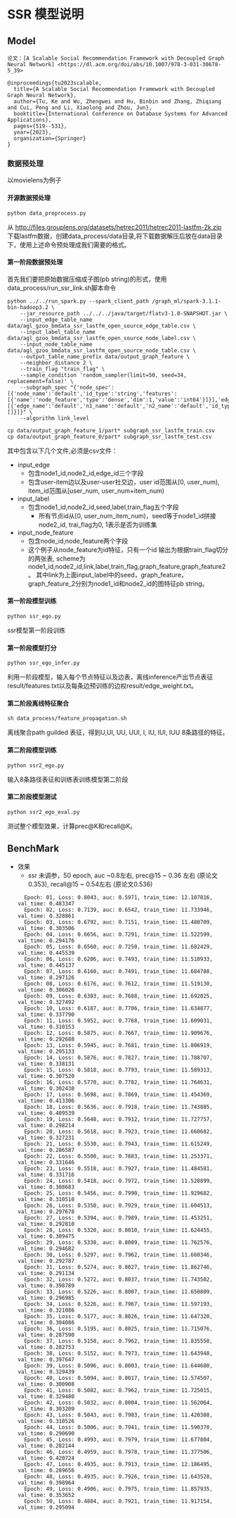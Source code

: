# SSR 模型说明
## Model
    论文：[A Scalable Social Recommendation Framework with Decoupled Graph Neural Network] <https://dl.acm.org/doi/abs/10.1007/978-3-031-30678-5_39>

```
@inproceedings{tu2023scalable,
  title={A Scalable Social Recommendation Framework with Decoupled Graph Neural Network},
  author={Tu, Ke and Wu, Zhengwei and Hu, Binbin and Zhang, Zhiqiang and Cui, Peng and Li, Xiaolong and Zhou, Jun},
  booktitle={International Conference on Database Systems for Advanced Applications},
  pages={519--531},
  year={2023},
  organization={Springer}
}
```

### 数据预处理
以movielens为例子
#### 开源数据预处理
```
python data_preprocess.py
```
从 http://files.grouplens.org/datasets/hetrec2011/hetrec2011-lastfm-2k.zip 下载lastfm数据，创建data_process/data目录,将下载数据解压后放在data目录下，使用上述命令预处理成我们需要的格式。

#### 第一阶段数据预处理
首先我们要把原始数据压缩成子图(pb string)的形式，使用data_process/run_ssr_link.sh脚本命令
```
python ../../run_spark.py --spark_client_path /graph_ml/spark-3.1.1-bin-hadoop3.2 \
    --jar_resource_path ../../../java/target/flatv3-1.0-SNAPSHOT.jar \
    --input_edge_table_name data/agl_gzoo_bmdata_ssr_lastfm_open_source_edge_table.csv \
    --input_label_table_name data/agl_gzoo_bmdata_ssr_lastfm_open_source_node_label.csv \
    --input_node_table_name data/agl_gzoo_bmdata_ssr_lastfm_open_source_node_table.csv \
    --output_table_name_prefix data/output_graph_feature \
    --neighbor_distance 2 \
    --train_flag "train_flag" \
	--sample_condition 'random_sampler(limit=50, seed=34, replacement=false)' \
    --subgraph_spec "{'node_spec':[{'node_name':'default','id_type':'string','features':[{'name':'node_feature','type':'dense','dim':1,'value':'int64'}]}],'edge_spec':[{'edge_name':'default','n1_name':'default','n2_name':'default','id_type':'string','features':[]}]}" \
    --algorithm link_level

cp data/output_graph_feature_1/part* subgraph_ssr_lastfm_train.csv
cp data/output_graph_feature_0/part* subgraph_ssr_lastfm_test.csv
```
其中包含以下几个文件,必须是csv文件：
- input_edge
    - 包含node1_id,node2_id,edge_id三个字段
    - 包含user-item边以及user-user社交边，user id范围从[0, user_num), item_id范围从[user_num, user_num+item_num)
- input_label
    - 包含node1_id,node2_id,seed,label,train_flag五个字段
        - 所有节点id从[0, user_num_item_num)，seed等于node1_id拼接node2_id, trai_flag为0, 1表示是否为训练集
- input_node_feature
    - 包含node_id,node_feature两个字段
    - 这个例子从node_feature为id特征，只有一个id
输出为根据train_flag切分的两张表, scheme为node1_id,node2_id,link,label,train_flag,graph_feature,graph_feature2。
其中link为上面input_label中的seed，graph_feature，graph_feature_2分别为node1_id和node2_id的图特征pb string。

#### 第一阶段模型训练
```
python ssr_ego.py
```
ssr模型第一阶段训练

#### 第一阶段模型打分
```
python ssr_ego_infer.py
```
利用一阶段模型，输入每个节点特征以及边表，离线inference产出节点表征result/features.txt以及每条边预训练的边权result/edge_weight.txt。

#### 第二阶段离线特征聚合
```
sh data_process/feature_propagation.sh
```
离线聚合path guilded 表征，得到U,UI, UU, UUI, I, IU, IUI, IUU 8条路径的特征。

#### 第二阶段模型训练
```
python ssr2_ego.py
```
输入8条路径表征和训练表训练模型第二阶段

#### 第二阶段模型测试
```
python ssr2_ego_eval.py
```
测试整个模型效果，计算prec@K和recall@K。

## BenchMark
* 效果
  * ssr 未调参，50 epoch, auc ~0.8左右, prec@15 ~ 0.36 左右 (原论文 0.353), recall@15 ~ 0.54左右 (原论文0.536)
  ```
    Epoch: 01, Loss: 0.8043, auc: 0.5971, train_time: 12.107816, val_time: 0.483347
    Epoch: 02, Loss: 0.7139, auc: 0.6542, train_time: 11.733946, val_time: 0.328861
    Epoch: 03, Loss: 0.6792, auc: 0.7151, train_time: 11.480709, val_time: 0.303506
    Epoch: 04, Loss: 0.6656, auc: 0.7291, train_time: 11.522599, val_time: 0.294176
    Epoch: 05, Loss: 0.6560, auc: 0.7250, train_time: 11.682429, val_time: 0.445539
    Epoch: 06, Loss: 0.6206, auc: 0.7493, train_time: 11.510933, val_time: 0.445137
    Epoch: 07, Loss: 0.6160, auc: 0.7491, train_time: 11.684788, val_time: 0.297126
    Epoch: 08, Loss: 0.6176, auc: 0.7612, train_time: 11.519130, val_time: 0.306026
    Epoch: 09, Loss: 0.6303, auc: 0.7688, train_time: 11.692025, val_time: 0.327492
    Epoch: 10, Loss: 0.6187, auc: 0.7706, train_time: 11.634877, val_time: 0.337790
    Epoch: 11, Loss: 0.5952, auc: 0.7768, train_time: 11.609031, val_time: 0.310153
    Epoch: 12, Loss: 0.5875, auc: 0.7667, train_time: 11.909676, val_time: 0.292688
    Epoch: 13, Loss: 0.5945, auc: 0.7681, train_time: 11.806919, val_time: 0.295133
    Epoch: 14, Loss: 0.5876, auc: 0.7827, train_time: 11.788707, val_time: 0.338131
    Epoch: 15, Loss: 0.5818, auc: 0.7793, train_time: 11.589313, val_time: 0.307520
    Epoch: 16, Loss: 0.5770, auc: 0.7782, train_time: 11.764631, val_time: 0.302438
    Epoch: 17, Loss: 0.5698, auc: 0.7869, train_time: 11.454369, val_time: 0.413306
    Epoch: 18, Loss: 0.5636, auc: 0.7918, train_time: 11.743885, val_time: 0.409539
    Epoch: 19, Loss: 0.5648, auc: 0.7912, train_time: 11.727757, val_time: 0.298214
    Epoch: 20, Loss: 0.5618, auc: 0.7923, train_time: 11.660682, val_time: 0.327231
    Epoch: 21, Loss: 0.5530, auc: 0.7943, train_time: 11.615249, val_time: 0.286587
    Epoch: 22, Loss: 0.5508, auc: 0.7883, train_time: 11.253371, val_time: 0.331646
    Epoch: 23, Loss: 0.5518, auc: 0.7927, train_time: 11.484581, val_time: 0.331716
    Epoch: 24, Loss: 0.5418, auc: 0.7972, train_time: 11.528899, val_time: 0.308683
    Epoch: 25, Loss: 0.5456, auc: 0.7990, train_time: 11.929682, val_time: 0.310510
    Epoch: 26, Loss: 0.5350, auc: 0.7929, train_time: 11.604513, val_time: 0.297678
    Epoch: 27, Loss: 0.5394, auc: 0.7989, train_time: 11.453251, val_time: 0.292810
    Epoch: 28, Loss: 0.5320, auc: 0.8010, train_time: 11.624455, val_time: 0.309475
    Epoch: 29, Loss: 0.5338, auc: 0.8009, train_time: 11.762576, val_time: 0.294682
    Epoch: 30, Loss: 0.5297, auc: 0.7962, train_time: 11.660346, val_time: 0.292787
    Epoch: 31, Loss: 0.5274, auc: 0.8027, train_time: 11.862746, val_time: 0.291134
    Epoch: 32, Loss: 0.5272, auc: 0.8037, train_time: 11.743582, val_time: 0.398789
    Epoch: 33, Loss: 0.5226, auc: 0.8007, train_time: 11.650809, val_time: 0.296985
    Epoch: 34, Loss: 0.5226, auc: 0.7967, train_time: 11.597193, val_time: 0.321086
    Epoch: 35, Loss: 0.5177, auc: 0.8026, train_time: 11.647320, val_time: 0.304086
    Epoch: 36, Loss: 0.5195, auc: 0.8025, train_time: 11.715076, val_time: 0.287590
    Epoch: 37, Loss: 0.5158, auc: 0.7962, train_time: 11.835550, val_time: 0.282753
    Epoch: 38, Loss: 0.5152, auc: 0.7973, train_time: 11.643948, val_time: 0.397647
    Epoch: 39, Loss: 0.5096, auc: 0.8003, train_time: 11.644680, val_time: 0.329439
    Epoch: 40, Loss: 0.5094, auc: 0.8017, train_time: 11.574507, val_time: 0.300908
    Epoch: 41, Loss: 0.5082, auc: 0.7962, train_time: 11.725015, val_time: 0.329480
    Epoch: 42, Loss: 0.5032, auc: 0.8004, train_time: 11.562064, val_time: 0.303209
    Epoch: 43, Loss: 0.5043, auc: 0.7983, train_time: 11.420388, val_time: 0.310526
    Epoch: 44, Loss: 0.5006, auc: 0.7941, train_time: 11.590370, val_time: 0.290690
    Epoch: 45, Loss: 0.4993, auc: 0.7979, train_time: 11.677804, val_time: 0.282144
    Epoch: 46, Loss: 0.4959, auc: 0.7978, train_time: 11.377506, val_time: 0.420724
    Epoch: 47, Loss: 0.4935, auc: 0.7913, train_time: 12.186495, val_time: 0.289656
    Epoch: 48, Loss: 0.4935, auc: 0.7926, train_time: 11.643528, val_time: 0.398964
    Epoch: 49, Loss: 0.4906, auc: 0.7975, train_time: 11.857935, val_time: 0.353652
    Epoch: 50, Loss: 0.4884, auc: 0.7921, train_time: 11.917154, val_time: 0.295094
  ```
